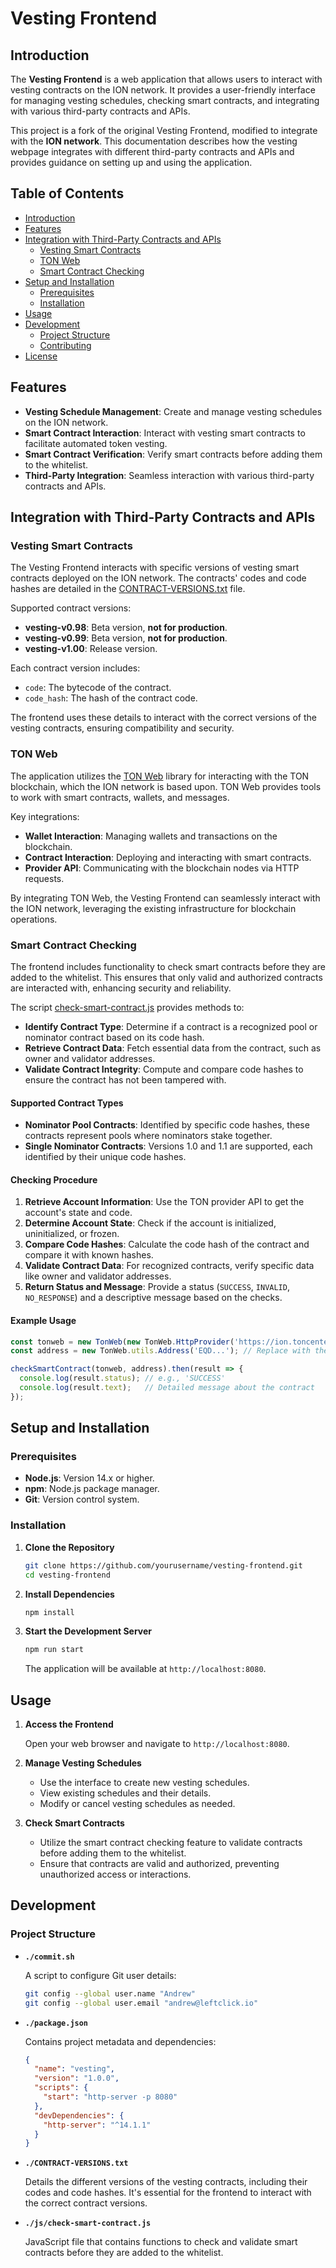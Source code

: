 # Vesting Frontend

## Introduction

The **Vesting Frontend** is a web application that allows users to interact with vesting contracts on the ION network. It provides a user-friendly interface for managing vesting schedules, checking smart contracts, and integrating with various third-party contracts and APIs.

This project is a fork of the original Vesting Frontend, modified to integrate with the **ION network**. This documentation describes how the vesting webpage integrates with different third-party contracts and APIs and provides guidance on setting up and using the application.

## Table of Contents

- [Introduction](#introduction)
- [Features](#features)
- [Integration with Third-Party Contracts and APIs](#integration-with-third-party-contracts-and-apis)
    - [Vesting Smart Contracts](#vesting-smart-contracts)
    - [TON Web](#ton-web)
    - [Smart Contract Checking](#smart-contract-checking)
- [Setup and Installation](#setup-and-installation)
    - [Prerequisites](#prerequisites)
    - [Installation](#installation)
- [Usage](#usage)
- [Development](#development)
    - [Project Structure](#project-structure)
    - [Contributing](#contributing)
- [License](#license)

## Features

- **Vesting Schedule Management**: Create and manage vesting schedules on the ION network.
- **Smart Contract Interaction**: Interact with vesting smart contracts to facilitate automated token vesting.
- **Smart Contract Verification**: Verify smart contracts before adding them to the whitelist.
- **Third-Party Integration**: Seamless interaction with various third-party contracts and APIs.

## Integration with Third-Party Contracts and APIs

### Vesting Smart Contracts

The Vesting Frontend interacts with specific versions of vesting smart contracts deployed on the ION network. The contracts' codes and code hashes are detailed in the [CONTRACT-VERSIONS.txt](./CONTRACT-VERSIONS.txt) file.

Supported contract versions:

- **vesting-v0.98**: Beta version, **not for production**.
- **vesting-v0.99**: Beta version, **not for production**.
- **vesting-v1.00**: Release version.

Each contract version includes:

- `code`: The bytecode of the contract.
- `code_hash`: The hash of the contract code.

The frontend uses these details to interact with the correct versions of the vesting contracts, ensuring compatibility and security.

### TON Web

The application utilizes the [TON Web](https://github.com/toncenter/tonweb) library for interacting with the TON blockchain, which the ION network is based upon. TON Web provides tools to work with smart contracts, wallets, and messages.

Key integrations:

- **Wallet Interaction**: Managing wallets and transactions on the blockchain.
- **Contract Interaction**: Deploying and interacting with smart contracts.
- **Provider API**: Communicating with the blockchain nodes via HTTP requests.

By integrating TON Web, the Vesting Frontend can seamlessly interact with the ION network, leveraging the existing infrastructure for blockchain operations.

### Smart Contract Checking

The frontend includes functionality to check smart contracts before they are added to the whitelist. This ensures that only valid and authorized contracts are interacted with, enhancing security and reliability.

The script [check-smart-contract.js](./js/check-smart-contract.js) provides methods to:

- **Identify Contract Type**: Determine if a contract is a recognized pool or nominator contract based on its code hash.
- **Retrieve Contract Data**: Fetch essential data from the contract, such as owner and validator addresses.
- **Validate Contract Integrity**: Compute and compare code hashes to ensure the contract has not been tampered with.

#### Supported Contract Types

- **Nominator Pool Contracts**: Identified by specific code hashes, these contracts represent pools where nominators stake together.
- **Single Nominator Contracts**: Versions 1.0 and 1.1 are supported, each identified by their unique code hashes.

#### Checking Procedure

1. **Retrieve Account Information**: Use the TON provider API to get the account's state and code.
2. **Determine Account State**: Check if the account is initialized, uninitialized, or frozen.
3. **Compare Code Hashes**: Calculate the code hash of the contract and compare it with known hashes.
4. **Validate Contract Data**: For recognized contracts, verify specific data like owner and validator addresses.
5. **Return Status and Message**: Provide a status (`SUCCESS`, `INVALID`, `NO_RESPONSE`) and a descriptive message based on the checks.

#### Example Usage

```javascript
const tonweb = new TonWeb(new TonWeb.HttpProvider('https://ion.toncenter.com/api/v2/jsonRPC'));
const address = new TonWeb.utils.Address('EQD...'); // Replace with the actual address

checkSmartContract(tonweb, address).then(result => {
  console.log(result.status); // e.g., 'SUCCESS'
  console.log(result.text);   // Detailed message about the contract
});
```

## Setup and Installation

### Prerequisites

- **Node.js**: Version 14.x or higher.
- **npm**: Node.js package manager.
- **Git**: Version control system.

### Installation

1. **Clone the Repository**

   ```bash
   git clone https://github.com/yourusername/vesting-frontend.git
   cd vesting-frontend
   ```

2. **Install Dependencies**

   ```bash
   npm install
   ```

3. **Start the Development Server**

   ```bash
   npm run start
   ```

   The application will be available at `http://localhost:8080`.

## Usage

1. **Access the Frontend**

   Open your web browser and navigate to `http://localhost:8080`.

2. **Manage Vesting Schedules**

    - Use the interface to create new vesting schedules.
    - View existing schedules and their details.
    - Modify or cancel vesting schedules as needed.

3. **Check Smart Contracts**

    - Utilize the smart contract checking feature to validate contracts before adding them to the whitelist.
    - Ensure that contracts are valid and authorized, preventing unauthorized access or interactions.

## Development

### Project Structure

- **`./commit.sh`**

  A script to configure Git user details:

  ```bash
  git config --global user.name "Andrew"
  git config --global user.email "andrew@leftclick.io"
  ```

- **`./package.json`**

  Contains project metadata and dependencies:

  ```json
  {
    "name": "vesting",
    "version": "1.0.0",
    "scripts": {
      "start": "http-server -p 8080"
    },
    "devDependencies": {
      "http-server": "^14.1.1"
    }
  }
  ```

- **`./CONTRACT-VERSIONS.txt`**

  Details the different versions of the vesting contracts, including their codes and code hashes. It's essential for the frontend to interact with the correct contract versions.

- **`./js/check-smart-contract.js`**

  JavaScript file that contains functions to check and validate smart contracts before they are added to the whitelist.

